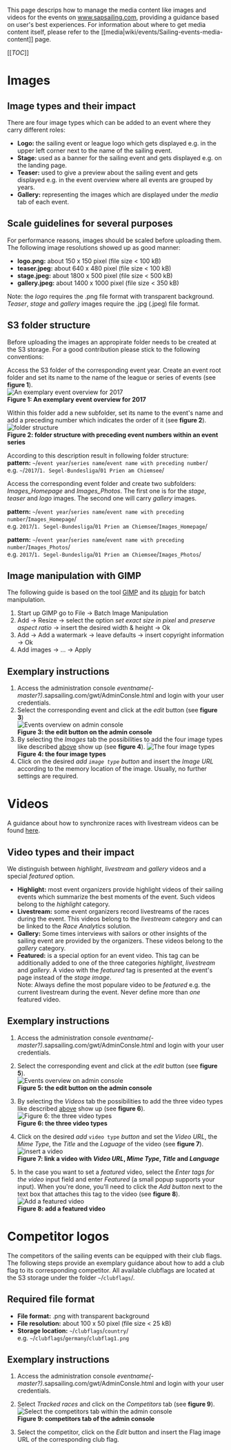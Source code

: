 This page descrips how to manage the media content like images and videos for the events on www.sapsailing.com, providing a guidance based on user's best experiences. For information about where to get media content itself, please refer to the [[media|wiki/events/Sailing-events-media-content]] page.

[[_TOC_]]

# Images

## Image types and their impact
There are four image types which can be added to an event where they carry different roles:

* **Logo:** the sailing event or league logo which gets displayed e.g. in the upper left corner next to the name of the sailing event.
* **Stage:** used as a banner for the sailing event and gets displayed e.g. on the landing page.
* **Teaser:** used to give a preview about the sailing event and gets displayed e.g. in the event overview where all events are grouped by years.    
* **Gallery:** representing the images which are displayed under the _media_ tab of each event.

## Scale guidelines for several purposes
For performance reasons, images should be scaled before uploading them. The following image resolutions showed up as good manner:

* **logo.png:** about 150 x 150 pixel (file size < 100 kB)
* **teaser.jpeg:** about 640 x 480 pixel (file size < 100 kB)
* **stage.jpeg:** about 1800 x 500 pixel (file size < 500 kB)
* **gallery.jpeg:** about 1400 x 1000 pixel (file size < 350 kB)  

Note: the _logo_ requires the .png file format with transparent background. _Teaser_, _stage_ and _gallery_ images require the .jpg (.jpeg) file format.

## S3 folder structure
Before uploading the images an appropirate folder needs to be created at the S3 storage. For a good contribution please stick to the following conventions:     

Access the S3 folder of the corresponding event year. Create an event root folder and set its name to the name of the league or series of events (see **figure 1**).  
![An exemplary event overview for 2017](https://s3-eu-west-1.amazonaws.com/media.sapsailing.com/wiki/how%20to/media%20content/year-and-event.jpeg)  
**Figure 1: An exemplary event overview for 2017**   

Within this folder add a new subfolder, set its name to the event's name and add a preceding number which indicates the order of it (see **figure 2**).  
![folder structure](https://s3-eu-west-1.amazonaws.com/media.sapsailing.com/wiki/how%20to/media%20content/folder-structure.jpeg)  
**Figure 2: folder structure with preceding event numbers within an event series**  

According to this description result in following folder structure:  
**pattern:** `~`/`event year`/`series name`/`event name with preceding number`/    
e.g. `~`/`2017`/`1. Segel-Bundesliga`/`01 Prien am Chiemsee`/  

Access the corresponding event folder and create two subfolders: _Images\_Homepage_ and _Images\_Photos_. The first one is for the _stage_, _teaser_ and _logo_ images. The second one will carry _gallery_ images.    
   
**pattern:** `~`/`event year`/`series name`/`event name with preceding number`/`Images_Homepage`/  
e.g. `2017`/`1. Segel-Bundesliga`/`01 Prien am Chiemsee`/`Images_Homepage`/  

**pattern:** `~`/`event year`/`series name`/`event name with preceding number`/`Images_Photos`/    
e.g. `2017`/`1. Segel-Bundesliga`/`01 Prien am Chiemsee`/`Images_Photos`/

## Image manipulation with GIMP
The following guide is based on the tool [GIMP](https://www.gimp.org/) and its [plugin](http://registry.gimp.org/node/26259) for batch manipulation.  

1. Start up GIMP go to File -> Batch Image Manipulation
2. Add -> Resize -> select the option _set exact size in pixel_ and _preserve aspect ratio_ -> insert the desired width & height -> Ok
3. Add -> Add a watermark -> leave defaults -> insert copyright information -> Ok
4. Add images -> ... -> Apply

## Exemplary instructions
1. Access the administration console _eventname(-master?)_.sapsailing.com/gwt/AdminConsle.html and login with your user credentials.
2. Select the corresponding event and click at the _edit_ button (see **figure 3**)  
![Events overview on admin console](https://s3-eu-west-1.amazonaws.com/media.sapsailing.com/wiki/how%20to/media%20content/events-overview-admin-console.JPG)  
**Figure 3: the edit button on the admin console**
3. By selecting the _Images_ tab the possibilities to add the four image types like described [above](https://wiki.sapsailing.com/preview#images_image-types-and-their-impact) show up (see **figure 4**).
![The four image types](https://s3-eu-west-1.amazonaws.com/media.sapsailing.com/wiki/how%20to/media%20content/edit-media-content.JPG)  
**Figure 4: the four image types**
4. Click on the desired _add `image type` button_ and insert the _Image URL_ according to the memory location of the image. Usually, no further settings are required. 

# Videos
A guidance about how to synchronize races with livestream videos can be found [here](https://wiki.sapsailing.com/wiki/howto/eventmanagers/linking-race-videos).

## Video types and their impact
We distinguish between _highlight_, _livestream_ and _gallery_ videos and a special _featured_ option.

* **Highlight:** most event organizers provide highlight videos of their sailing events which summarize the best moments of the event. Such videos belong to the _highlight_ category.  
* **Livestream:** some event organizers record livestreams of the races during the event. This videos belong to the _livestream_ category and can be linked to the _Race Analytics_ solution.
* **Gallery:** Some times interviews with sailors or other insights of the sailing event are provided by the organizers. These videos belong to the _gallery_ category.
* **Featured:** is a special option for an event video. This tag can be additionally added to one of the three categories _highlight_, _livestream_ and _gallery_. A video with the _featured_ tag is presented at the event's page instead of the _stage image_.  
Note: Always define the most populare video to be _featured_ e.g. the current livestream during the event. Never define more than _one_ featured video.

## Exemplary instructions
1. Access the administration console _eventname(-master?)_.sapsailing.com/gwt/AdminConsle.html and login with your user credentials.

2. Select the corresponding event and click at the _edit_ button (see **figure 5**).    
![Events overview on admin console](https://s3-eu-west-1.amazonaws.com/media.sapsailing.com/wiki/how%20to/media%20content/events-overview-admin-console.JPG)  
**Figure 5: the edit button on the admin console**

3. By selecting the _Videos_ tab the possibilities to add the three video types like described [above](https://wiki.sapsailing.com/wiki/howto/eventmanagers/Manage-media-content#videos_video-types-and-their-impact) show up (see **figure 6**).  
![Figure 6: the three video types](https://s3-eu-west-1.amazonaws.com/media.sapsailing.com/wiki/how%20to/media%20content/edit-media-content-video.JPG)  
**Figure 6: the three video types**

4. Click on the desired _add_ `video type` _button_ and set the _Video URL_, the _Mime Type_, the _Title_ and the _Laguage_ of the video (see **figure 7**).     
![insert a video](https://s3-eu-west-1.amazonaws.com/media.sapsailing.com/wiki/how%20to/media%20content/add-video.JPG)  
**Figure 7: link a video with _Video URL_, _Mime Type_, _Title_ and _Language_**

5. In the case you want to set a _featured_ video, select the _Enter tags for the video_ input field and enter _Featured_ (a small popup supports your input). When you're done, you'll need to click the _Add button_ next to the text box that attaches this tag to the video (see **figure 8**).  
![Add a featured video](https://s3-eu-west-1.amazonaws.com/media.sapsailing.com/wiki/how%20to/media%20content/add-featured-video.JPG)  
**Figure 8: add a featured video**

# Competitor logos
The competitors of the sailing events can be equipped with their club flags. The following steps provide an exemplary guidance about how to add a club flag to its corresponding competitor. All available clubflags are located at the S3 storage under the folder `~`/`clubflags`/.

## Required file format 
* **File format:** .png with transparent background
* **File resolution:** about 100 x 50 pixel (file size < 25 kB)
* **Storage location:** `~`/`clubflags`/`country`/  
e.g. `~`/`clubflags`/`germany`/`clubflag1.png`

## Exemplary instructions
1. Access the administration console _eventname(-master?)_.sapsailing.com/gwt/AdminConsle.html and login with your user credentials.

2. Select _Tracked races_ and click on the _Competitors_ tab (see **figure 9**).  
![Select the competitors tab within the admin console](https://s3-eu-west-1.amazonaws.com/media.sapsailing.com/wiki/how%20to/linking%20race%20videos/clubflag-selection.JPG)  
**Figure 9: competitors tab of the admin console**

3. Select the competitor, click on the _Edit_ button and insert the Flag image URL of the corresponding club flag.



